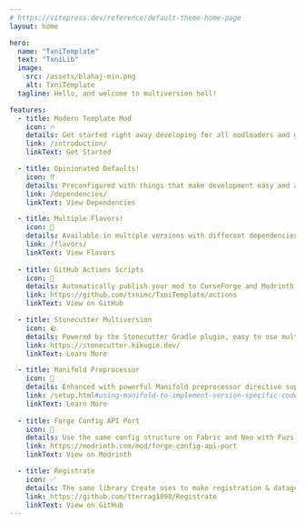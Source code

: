 ```yaml
---
# https://vitepress.dev/reference/default-theme-home-page
layout: home

hero:
  name: "TxniTemplate"
  text: "TxniLib"
  image:
    src: /assets/blahaj-min.png
    alt: TxniTemplate
  tagline: Hello, and welcome to multiversion hell!

features:
  - title: Modern Template Mod
    icon: 🔥
    details: Get started right away developing for all modloaders and game versions!
    link: /introduction/
    linkText: Get Started

  - title: Opinionated Defaults!
    icon: ⁉️
    details: Preconfigured with things that make development easy and a well-organized default project structure. Remove stuff if you don't want it!
    link: /dependencies/
    linkText: View Dependencies

  - title: Multiple Flavors!
    icon: 🍨
    details: Available in multiple versions with different dependencies configured, including a barebones version & a Create addon template!
    link: /flavors/
    linkText: View Flavors
  
  - title: GitHub Actions Scripts
    icon: 📜
    details: Automatically publish your mod to CurseForge and Modrinth, as well as optional Vitepress documentation that you're reading right now!
    link: https://github.com/txnimc/TxniTemplate/actions
    linkText: View on GitHub

  - title: Stonecutter Multiversion
    icon: 🪨
    details: Powered by the Stonecutter Gradle plugin, easy to use multiplatform & multiversion project setup.
    link: https://stonecutter.kikugie.dev/
    linkText: Learn More

  - title: Manifold Preprocessor
    icon: 🔄️
    details: Enhanced with powerful Manifold preprocessor directive support, enabling conditional compilation with no headache.
    link: /setup.html#using-manifold-to-implement-version-specific-code
    linkText: Learn More
    
  - title: Forge Config API Port
    icon: 📝
    details: Use the same config structure on Fabric and Neo with Fuzs's Forge Config API port.
    link: https://modrinth.com/mod/forge-config-api-port
    linkText: View on Modrinth

  - title: Registrate
    icon: ✅
    details: The same library Create uses to make registration & datagen easy.
    link: https://github.com/tterrag1098/Registrate
    linkText: View on GitHub
--- 
```


